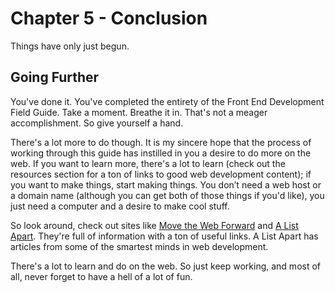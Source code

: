 # Chapter 5 - Conclusion

Things have only just begun.

## Going Further

You've done it. You've completed the entirety of the Front End Development
Field Guide. Take a moment. Breathe it in. That's not a meager accomplishment.
So give yourself a hand.

There's a lot more to do though. It is my sincere hope that the process of
working through this guide has instilled in you a desire to do more on the web.
If you want to learn more, there's a lot to learn (check out the resources
section for a ton of links to good web development content); if you want to make
things, start making things. You don&rsquo;t need a web host or a domain name
(although you can get both of those things if you'd like), you just need a
computer and a desire to make cool stuff.

So look around, check out sites like
[Move the Web Forward](http://movethewebforward.org) and
[A List Apart](http://alistapart.com). They're full of information with a ton of
useful links. A List Apart has articles from some of the smartest minds in web
development.

There's a lot to learn and do on the web. So just keep working, and most of all,
never forget to have a hell of a lot of fun.

